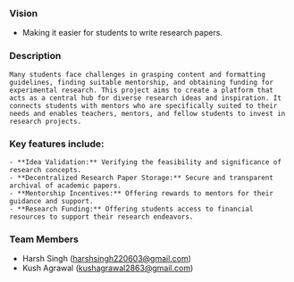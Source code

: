 ### Vision
- Making it easier for students to write research papers.

### Description

```
Many students face challenges in grasping content and formatting guidelines, finding suitable mentorship, and obtaining funding for experimental research. This project aims to create a platform that acts as a central hub for diverse research ideas and inspiration. It connects students with mentors who are specifically suited to their needs and enables teachers, mentors, and fellow students to invest in research projects.
```

### Key features include:

```
- **Idea Validation:** Verifying the feasibility and significance of research concepts.
- **Decentralized Research Paper Storage:** Secure and transparent archival of academic papers.
- **Mentorship Incentives:** Offering rewards to mentors for their guidance and support.
- **Research Funding:** Offering students access to financial resources to support their research endeavors.
```

### Team Members

- Harsh Singh (harshsingh220603@gmail.com)
- Kush Agrawal (kushagrawal2863@gmail.com)
